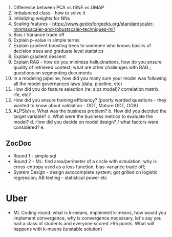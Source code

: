 1. Difference between PCA vs tSNE vs UMAP
2. Imbalanced class - how to solve it
3. Initializing weights for NNs
4. Scaling features - https://www.geeksforgeeks.org/standardscaler-minmaxscaler-and-robustscaler-techniques-ml/
5. Bias / Variance trade off
6. Explain p-value in simple terms
7. Explain gradient boosting trees to someone who knows basics of decision trees and graduate level statistics
8. Explain gradient descent
9. Explain RAG - how do you minimize hallucinations, how do you ensure quality of retrieved context; what are other challenges with RAG.; questions on segmenting documents
10. In a modeling pipeline, how did you many sure your model was following all the model governances laws (data, pipeline, etc)
11. How did you do feature selection (re: alps model)? correlation matrix, rfe, etc?
12. How did you ensure training efficiency? (poorly worded questions - they wanted to know about valdiation - OOT, Mature OOT, OOA)
13. ALPSish
    a. What was the business problem?
    b. How did you decided the target variable?
    c. What were the business metrics to evaluate the model?
    d. How did you decide on model design? / what factors were considered?
    e. 

## ZocDoc
- Round 1 - simple sql
- Round 2 - ML: find area/perimeter of a circle with simulation; why is cross-entropy used as a loss function, bias-variance trade off;
- System Design - design autocomplete system; got grilled on logistic regression; AB testing - statistical power etc
# Uber
- ML Coding round: what is k-means, implement k-means, how would you implement convergence, why is convergence necessary, let's say you had a class of students and everyone scored >95 points. What will happens with k-means (unstable solution)
